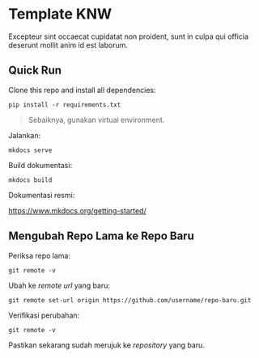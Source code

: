 # Template KNW

Excepteur sint occaecat cupidatat non proident, sunt in culpa qui officia deserunt mollit anim id est laborum.

## Quick Run

Clone this repo and install all dependencies:

```
pip install -r requirements.txt
```

> Sebaiknya, gunakan virtual environment.

Jalankan:

```
mkdocs serve
```

Build dokumentasi:

```
mkdocs build
```

Dokumentasi resmi:

https://www.mkdocs.org/getting-started/


## Mengubah Repo Lama ke Repo Baru

Periksa repo lama:

```
git remote -v
```

Ubah ke _remote url_ yang baru:

```
git remote set-url origin https://github.com/username/repo-baru.git
```

Verifikasi perubahan:

```
git remote -v
```

Pastikan sekarang sudah merujuk ke _repository_ yang baru.